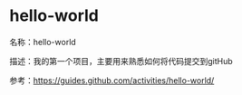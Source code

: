 # hello-world
名称：hello-world

描述：我的第一个项目，主要用来熟悉如何将代码提交到gitHub

参考：https://guides.github.com/activities/hello-world/
